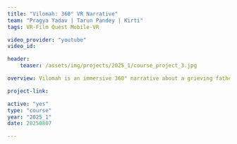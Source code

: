```yaml
---
title: "Vilomah: 360° VR Narrative"
team: "Pragya Yadav | Tarun Pandey | Kirti"
tags: VR-Film Quest Mobile-VR

video_provider: "youtube"
video_id:

header:
    teaser: /assets/img/projects/2025_1/course_project_3.jpg

overview: Vilomah is an immersive 360° narrative about a grieving father haunted by visions of his lost child. The narrative immerses the viewer in the father’s grief and the haunting weight of what remains unsaid.<br><br>

project-link:

active: "yes"
type: "course"
year: "2025_1"
date: 20250807

---
```

